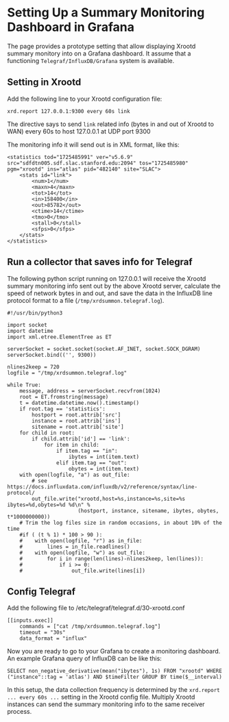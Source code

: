 # Setting Up a Summary Monitoring Dashboard in Grafana

The page provides a prototype setting that allow displaying Xrootd summary monitory into on a Grafana
dashboard. It assume that a functioning `Telegraf/InfluxDB/Grafana` system is available. 

## Setting in Xrootd

Add the following line to your Xrootd configuration file:
```
xrd.report 127.0.0.1:9300 every 60s link
```
The directive says to send `link` related info (bytes in and out of Xrootd to WAN) every 60s to host 127.0.0.1 
at UDP port 9300

The monitoring info it will send out is in XML format, like this:
```
<statistics tod="1725485991" ver="v5.6.9" src="sdfdtn005.sdf.slac.stanford.edu:2094" tos="1725485980" pgm="xrootd" ins="atlas" pid="482140" site="SLAC">
    <stats id="link">
        <num>1</num>
        <maxn>4</maxn>
        <tot>14</tot>
        <in>158400</in>
        <out>85782</out>
        <ctime>14</ctime>
        <tmo>0</tmo>
        <stall>0</stall>
        <sfps>0</sfps>
    </stats>
</statistics>
```

## Run a collector that saves info for Telegraf

The following python script running on 127.0.0.1 will receive the Xrootd summary monitoring info sent out by
the above Xrootd server, calculate the speed of network bytes in and out, and save the data in the 
InfluxDB line protocol format to a file (`/tmp/xrdsummon.telegraf.log`).
```
#!/usr/bin/python3

import socket
import datetime
import xml.etree.ElementTree as ET

serverSocket = socket.socket(socket.AF_INET, socket.SOCK_DGRAM)
serverSocket.bind(('', 9300))

nlines2keep = 720
logfile = "/tmp/xrdsummon.telegraf.log"

while True:
    message, address = serverSocket.recvfrom(1024)
    root = ET.fromstring(message)
    t = datetime.datetime.now().timestamp()
    if root.tag == 'statistics':
        hostport = root.attrib['src']
        instance = root.attrib['ins']
        sitename = root.attrib['site']
    for child in root:
        if child.attrib['id'] == 'link':
            for item in child:
                if item.tag == "in":
                    ibytes = int(item.text)
                elif item.tag == "out":
                    obytes = int(item.text)
    with open(logfile, "a") as out_file:
        # see https://docs.influxdata.com/influxdb/v2/reference/syntax/line-protocol/
        out_file.write("xrootd,host=%s,instance=%s,site=%s ibytes=%d,obytes=%d %d\n" % 
                       (hostport, instance, sitename, ibytes, obytes, t*1000000000))
    # Trim the log files size in random occasions, in about 10% of the time
    #if ( (t % 1) * 100 > 90 ):
    #    with open(logfile, "r") as in_file:
    #        lines = in_file.readlines()
    #    with open(logfile, "w") as out_file:
    #        for i in range(len(lines)-nlines2keep, len(lines)):
    #            if i >= 0:
    #                out_file.write(lines[i])
```

## Config Telegraf

Add the following file to /etc/telegraf/telegraf.d/30-xrootd.conf
```
[[inputs.exec]]
    commands = ["cat /tmp/xrdsummon.telegraf.log"]
    timeout = "30s"
    data_format = "influx"
```

Now you are ready to go to your Grafana to create a monitoring dashboard. An example Grafana query of InfluxDB 
can be like this:
```
SELECT non_negative_derivative(mean("ibytes"), 1s) FROM "xrootd" WHERE ("instance"::tag = 'atlas') AND $timeFilter GROUP BY time($__interval)
```

In this setup, the data collection frequency is determined by the `xrd.report ... every 60s ...` setting 
in the Xrootd config file. Multiply Xrootd instances can send the summary monitoring info to the same 
receiver process. 


